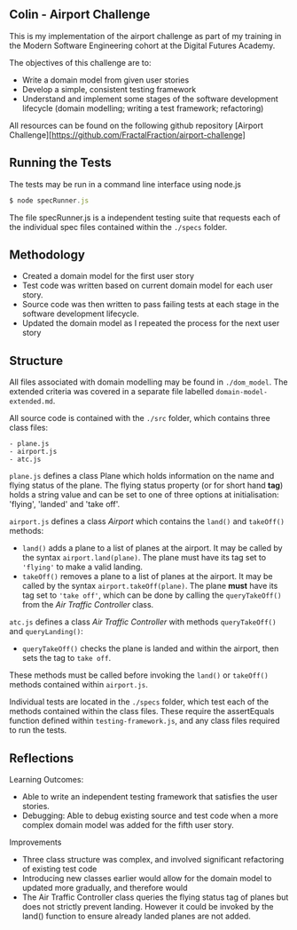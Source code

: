 ## Colin - Airport Challenge 

This is my implementation of the airport challenge as part of my training in the Modern Software Engineering cohort at the Digital Futures Academy. 

The objectives of this challenge are to:
- Write a domain model from given user stories 
- Develop a simple, consistent testing framework 
- Understand and implement some stages of the software development lifecycle (domain modelling; writing a test framework; refactoring) 

All resources can be found on the following github repository [Airport Challenge][https://github.com/FractalFraction/airport-challenge]

## Running the Tests
The tests may be run in a command line interface using node.js
```js
$ node specRunner.js
```
The file specRunner.js is a independent testing suite that requests each of the  individual spec files contained within the `./specs` folder. 

## Methodology 
- Created a domain model for the first user story 
- Test code was written based on current domain model for each user story. 
- Source code was then written to pass failing tests at each stage in the software development lifecycle. 
- Updated the domain model as I repeated the process for the next user story 

## Structure
All files associated with domain modelling may be found in `./dom_model`.
The extended criteria was covered in a separate file labelled `domain-model-extended.md`. 

All source code is contained with the `./src` folder, which contains three class files:
```
- plane.js
- airport.js
- atc.js
```

`plane.js` defines a class Plane which holds information on the name and flying status of the plane. The flying status property (or for short hand **tag**) holds a string value and can be set to one of three options at initialisation: 'flying', 'landed' and 'take off'. 

`airport.js` defines a class *Airport* which contains the `land()` and `takeOff()` methods:
- `land()` adds a plane to a list of planes at the airport. It may be called by the syntax `airport.land(plane)`. The plane must have its tag set to `'flying'` to make a valid landing. 
-  `takeOff()` removes a plane to a list of planes at the airport. It may be called by the syntax `airport.takeOff(plane)`. The plane **must** have its tag set to `'take off'`, which can be done by calling the `queryTakeOff()` from the *Air Traffic Controller* class. 

`atc.js` defines a class *Air Traffic Controller* with methods `queryTakeOff()` and `queryLanding()`:
- `queryTakeOff()` checks the plane is landed and within the airport, then sets the tag to `take off`. 

These methods must be called before invoking the `land()` or `takeOff()` methods contained within `airport.js`. 

Individual tests are located in the `./specs` folder, which test each of the methods contained within the class files. These require the assertEquals function defined within `testing-framework.js`, and any class files required to run the tests. 

## Reflections

Learning Outcomes: 
- Able to write an independent testing framework that satisfies the user stories. 
- Debugging: Able to debug existing source and test code when a more complex domain model was added for the fifth user story. 

Improvements
- Three class structure was complex, and involved significant refactoring of existing test code 
- Introducing new classes earlier would allow for the domain model to updated more gradually, and therefore would 
- The Air Traffic Controller class queries the flying status tag of planes but does not strictly prevent landing. However it could be invoked by the land() function to ensure already landed planes are not added. 
